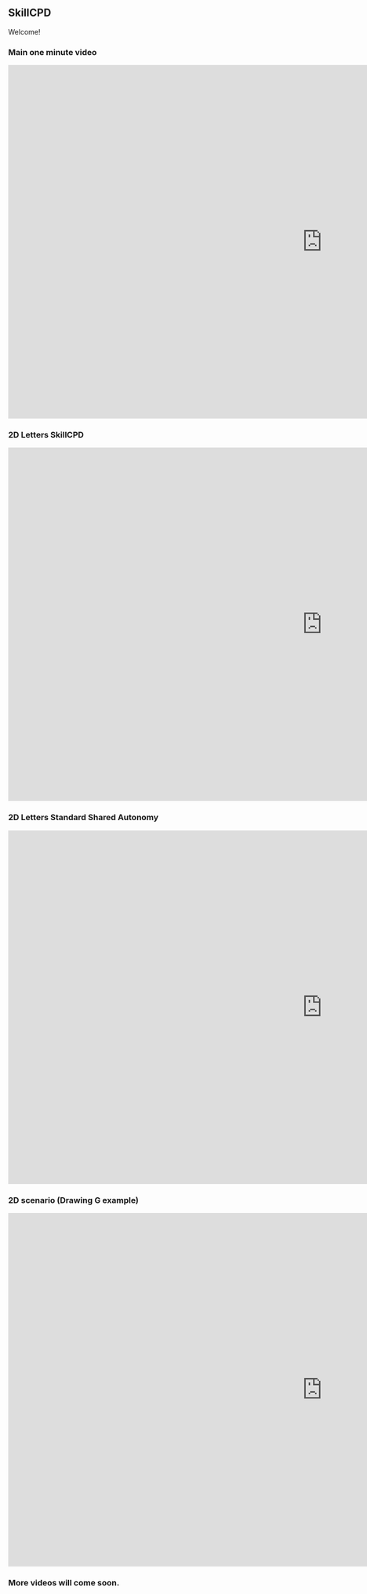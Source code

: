## SkillCPD 

Welcome!

### Main one minute video
<iframe width="1280" height="720" src="https://www.youtube.com/embed/d1Dml8YfOak" title="YouTube video player" frameborder="0" allow="accelerometer; autoplay; clipboard-write; encrypted-media; gyroscope; picture-in-picture" allowfullscreen></iframe>

### 2D Letters SkillCPD
<iframe width="1280" height="720" src="https://www.youtube.com/embed/Q_OTwtHSqxs" title="YouTube video player" frameborder="0" allow="accelerometer; autoplay; clipboard-write; encrypted-media; gyroscope; picture-in-picture" allowfullscreen></iframe>

### 2D Letters Standard Shared Autonomy
<iframe width="1280" height="720" src="https://www.youtube.com/embed/Ky91IlLfuik" title="YouTube video player" frameborder="0" allow="accelerometer; autoplay; clipboard-write; encrypted-media; gyroscope; picture-in-picture" allowfullscreen></iframe>

### 2D scenario (Drawing G example)
<iframe width="1280" height="720" src="https://www.youtube.com/embed/B4ueuP56tj8" title="YouTube video player" frameborder="0" allow="accelerometer; autoplay; clipboard-write; encrypted-media; gyroscope; picture-in-picture" allowfullscreen></iframe>

### More videos will come soon.
